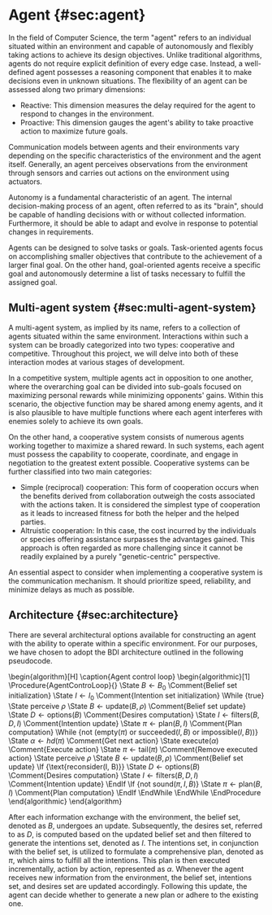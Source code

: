 # Agent {#sec:agent}
In the field of Computer Science, the term "agent" refers to an individual situated within an environment and capable of autonomously and flexibly taking actions to achieve its design objectives. Unlike traditional algorithms, agents do not require explicit definition of every edge case. Instead, a well-defined agent possesses a reasoning component that enables it to make decisions even in unknown situations. The flexibility of an agent can be assessed along two primary dimensions:

- Reactive: This dimension measures the delay required for the agent to respond to changes in the environment.
- Proactive: This dimension gauges the agent's ability to take proactive action to maximize future goals.

Communication models between agents and their environments vary depending on the specific characteristics of the environment and the agent itself. Generally, an agent perceives observations from the environment through sensors and carries out actions on the environment using actuators.

Autonomy is a fundamental characteristic of an agent. The internal decision-making process of an agent, often referred to as its "brain", should be capable of handling decisions with or without collected information. Furthermore, it should be able to adapt and evolve in response to potential changes in requirements.

Agents can be designed to solve tasks or goals. Task-oriented agents focus on accomplishing smaller objectives that contribute to the achievement of a larger final goal. On the other hand, goal-oriented agents receive a specific goal and autonomously determine a list of tasks necessary to fulfill the assigned goal.

## Multi-agent system {#sec:multi-agent-system}
A multi-agent system, as implied by its name, refers to a collection of agents situated within the same environment. Interactions within such a system can be broadly categorized into two types: cooperative and competitive. Throughout this project, we will delve into both of these interaction modes at various stages of development.

In a competitive system, multiple agents act in opposition to one another, where the overarching goal can be divided into sub-goals focused on maximizing personal rewards while minimizing opponents' gains. Within this scenario, the objective function may be shared among enemy agents, and it is also plausible to have multiple functions where each agent interferes with enemies solely to achieve its own goals.

On the other hand, a cooperative system consists of numerous agents working together to maximize a shared reward. In such systems, each agent must possess the capability to cooperate, coordinate, and engage in negotiation to the greatest extent possible. Cooperative systems can be further classified into two main categories:

- Simple (reciprocal) cooperation: This form of cooperation occurs when the benefits derived from collaboration outweigh the costs associated with the actions taken. It is considered the simplest type of cooperation as it leads to increased fitness for both the helper and the helped parties.
- Altruistic cooperation: In this case, the cost incurred by the individuals or species offering assistance surpasses the advantages gained. This approach is often regarded as more challenging since it cannot be readily explained by a purely "genetic-centric" perspective.

An essential aspect to consider when implementing a cooperative system is the communication mechanism. It should prioritize speed, reliability, and minimize delays as much as possible.

## Architecture {#sec:architecture}
There are several architectural options available for constructing an agent with the ability to operate within a specific environment. For our purposes, we have chosen to adopt the BDI architecture outlined in the following pseudocode.

\begin{algorithm}[H]
\caption{Agent control loop}
\begin{algorithmic}[1]
\Procedure{AgentControLoop}{}
    \State $B \gets B_0$ \Comment{Belief set initialization}
    \State $I \gets I_0$ \Comment{Intention set initialization}
    \While {true}
        \State perceive $\rho$
        \State $B \gets \text{update}(B, \rho)$ \Comment{Belief set update}
        \State $D \gets \text{options}(B)$ \Comment{Desires computation}
        \State $I \gets \text{filters}(B, D, I)$ \Comment{Intention update}
        \State $\pi \gets \text{plan}(B, I)$ \Comment{Plan computation}
        \While {not ($\text{empty}(\pi)\text{ or succeeded}(I, B)\text{ or impossible}(I, B))$}
            \State $\alpha \gets hd(\pi)$ \Comment{Get next action}
            \State $\text{execute}(\alpha)$ \Comment{Execute action}
            \State $\pi \gets \text{tail}(\pi)$ \Comment{Remove executed action}
            \State perceive $\rho$
            \State $B \gets \text{update}(B, \rho)$ \Comment{Belief set update}
            \If {\text{reconsider(I, B)}}
                \State $D \gets \text{options}(B)$ \Comment{Desires computation}
                \State $I \gets \text{filters}(B, D, I)$ \Comment{Intention update}
            \EndIf
            \If {$\text{not sound}(\pi, I, B)$}
                \State $\pi \gets \text{plan}(B, I)$ \Comment{Plan computation}
            \EndIf
        \EndWhile
    \EndWhile
    \EndProcedure
\end{algorithmic}
\end{algorithm}

After each information exchange with the environment, the belief set, denoted as $B$, undergoes an update. Subsequently, the desires set, referred to as $D$, is computed based on the updated belief set and then filtered to generate the intentions set, denoted as $I$. The intentions set, in conjunction with the belief set, is utilized to formulate a comprehensive plan, denoted as $\pi$, which aims to fulfill all the intentions. This plan is then executed incrementally, action by action, represented as $\alpha$. Whenever the agent receives new information from the environment, the belief set, intentions set, and desires set are updated accordingly. Following this update, the agent can decide whether to generate a new plan or adhere to the existing one.
